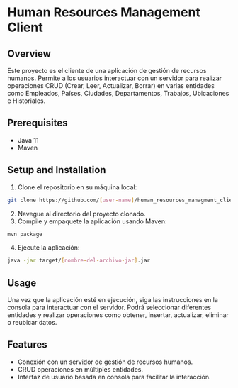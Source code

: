 # Human Resources Management Client

## Overview
Este proyecto es el cliente de una aplicación de gestión de recursos humanos. Permite a los usuarios interactuar con un servidor para realizar operaciones CRUD (Crear, Leer, Actualizar, Borrar) en varias entidades como Empleados, Países, Ciudades, Departamentos, Trabajos, Ubicaciones e Historiales.

## Prerequisites
- Java 11
- Maven

## Setup and Installation
1. Clone el repositorio en su máquina local:
```bash
git clone https://github.com/[user-name]/human_resources_managment_client.git
```
2. Navegue al directorio del proyecto clonado.
3. Compile y empaquete la aplicación usando Maven:
```bash
mvn package
```
4. Ejecute la aplicación:
```bash
java -jar target/[nombre-del-archivo-jar].jar
```

## Usage
Una vez que la aplicación esté en ejecución, siga las instrucciones en la consola para interactuar con el servidor. Podrá seleccionar diferentes entidades y realizar operaciones como obtener, insertar, actualizar, eliminar o reubicar datos.

## Features
- Conexión con un servidor de gestión de recursos humanos.
- CRUD operaciones en múltiples entidades.
- Interfaz de usuario basada en consola para facilitar la interacción.

